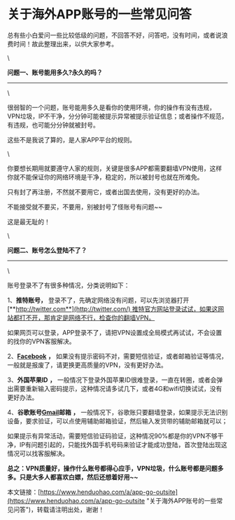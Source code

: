 # 关于海外APP账号的一些常见问答
总有些小白爱问一些比较低级的问题，不回答不好，问答吧，没有时间，或者说浪费时间！故此整理出来，以供大家参考。

\


**问题一、账号能用多久?永久的吗？**

***

\


很弱智的一个问题，账号能用多久是看你的使用环境，你的操作有没有违规，VPN垃圾，IP不干净，分分钟可能被提示异常被提示验证信息；或者操作不规范，有违规，也可能分分钟就被封号。

这些不是我说了算的，是人家APP平台的规则。

\


你要想长期用就要遵守人家的规则，关键是很多APP都需要翻墙VPN使用，这样你就不能保证你的网络环境是干净，稳定的，所以被封号也就在所难免。

只有封了再注册，不然就不要用它，或者出国去使用，没有更好的办法。

不能接受就不要买，不要用，别被封号了怪账号有问题~~

这是最无耻的！

\


**问题二、账号怎么登陆不了？**

***

\


账号登录不了有很多种情况，分类说明如下：

1、**推特账号，** 登录不了，先确定网络没有问题，可以先浏览器打开[**http://twitter.com**](http://twitter.com/) 推特官方网站登录试试，如果这网站都打不开，那肯定是网络不行，检查你的翻墙VPN。

如果网页可以登录，APP登录不了，请把VPN设置成全局模式再试试，不会设置的找你的VPN客服解决。

2、**[Facebook](https://www.henduohao.com/tag/facebook "Facebook（简称FB）是源于美国的社群网路服务及社会化媒体网站。")** **，** 如果没有提示密码不对，需要短信验证，或者邮箱验证等情况，一般就是报废了，请更换更高质量的VPN，没有更好办法。

3、**外国苹果ID** **，** 一般情况下登录外国苹果ID很难登录，一直在转圈，或者会弹出需要重新输入密码提示，这种情况请多试几下，或者4G和wifi切换试试，没有更好办法。

4、**谷歌账号[Gmail](https://www.henduohao.com/tag/gmail "Gmail是Google的免费网络邮件服务，也是世界上用户量最多的邮箱。")邮箱** **，** 一般情况下，谷歌账只要翻墙登录，如果提示无法识别设备，要求验证，可以点使用辅助邮箱验证，然后输入发货带的辅助邮箱就可以；

如果提示有异常活动，需要短信验证码验证，这种情况90%都是你的VPN不够干净，IP有问题引起的，只能找外国手机号码来验证才能成功登陆，首次登陆出现这情况可以找客服解决。

**总之：VPN质量好，操作什么账号都得心应手，VPN垃圾，什么账号都是问题多多。只是大多人都喜欢白嫖，然后还想着好用~~**

本文链接：[https://www.henduohao.com/a/app-go-outsite](https://www.henduohao.com/a/app-go-outsite "关于海外APP账号的一些常见问答")，转载请注明出处，谢谢！